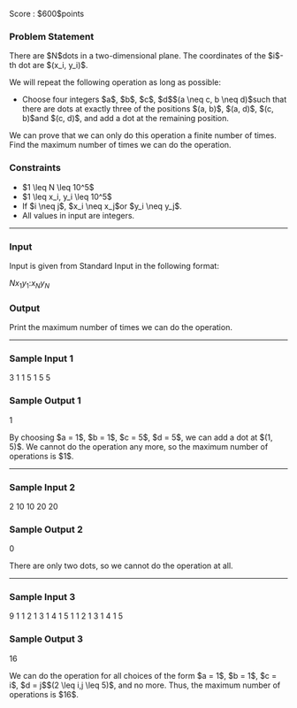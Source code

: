 
<div>

<span>

<span>

<p>
Score : $600$points
</p>

<div>

<section>

### **Problem Statement**

<p>
There are $N$dots in a two-dimensional plane. The coordinates of the $i$-th dot are $(x_i, y_i)$.
</p>

<p>
We will repeat the following operation as long as possible:
</p>

<ul>

<li>
Choose four integers $a$, $b$, $c$, $d$$(a \neq c, b \neq d)$such that there are dots at exactly three of the positions $(a, b)$, $(a, d)$, $(c, b)$and $(c, d)$, and add a dot at the remaining position.
</li>

</ul>

<p>
We can prove that we can only do this operation a finite number of times. Find the maximum number of times we can do the operation.
</p>

</section>

</div>

<div>

<section>

### **Constraints**

<ul>

<li>
$1 \leq N \leq 10^5$
</li>

<li>
$1 \leq x_i, y_i \leq 10^5$
</li>

<li>
If $i \neq j$, $x_i \neq x_j$or $y_i \neq y_j$.
</li>

<li>
All values in input are integers.
</li>

</ul>

</section>

</div>

---

<div>

<div>

<section>

### **Input**

<p>
Input is given from Standard Input in the following format:
</p>

<div>

$N$$x_1$$y_1$$:$$x_N$$y_N$
</div>

</section>

</div>

<div>

<section>

### **Output**

<p>
Print the maximum number of times we can do the operation.
</p>

</section>

</div>

</div>

---

<div>

<section>

### **Sample Input 1**

<div>

3
1 1
5 1
5 5

</div>

</section>

</div>

<div>

<section>

### **Sample Output 1**

<div>

1

</div>

<p>
By choosing $a = 1$, $b = 1$, $c = 5$, $d = 5$, we can add a dot at $(1, 5)$. We cannot do the operation any more, so the maximum number of operations is $1$.
</p>

</section>

</div>

---

<div>

<section>

### **Sample Input 2**

<div>

2
10 10
20 20

</div>

</section>

</div>

<div>

<section>

### **Sample Output 2**

<div>

0

</div>

<p>
There are only two dots, so we cannot do the operation at all.
</p>

</section>

</div>

---

<div>

<section>

### **Sample Input 3**

<div>

9
1 1
2 1
3 1
4 1
5 1
1 2
1 3
1 4
1 5

</div>

</section>

</div>

<div>

<section>

### **Sample Output 3**

<div>

16

</div>

<p>
We can do the operation for all choices of the form $a = 1$, $b = 1$, $c = i$, $d = j$$(2 \leq i,j \leq 5)$, and no more. Thus, the maximum number of operations is $16$.
</p>

</section>

</div>

</span>

</span>

</div>
